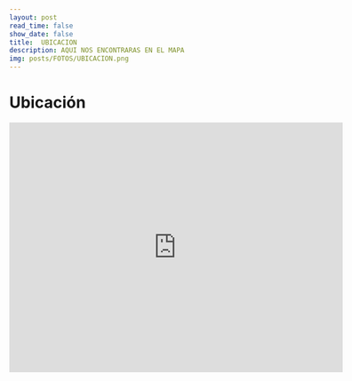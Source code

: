 ```yaml
---
layout: post
read_time: false
show_date: false
title:  UBICACION 
description: AQUI NOS ENCONTRARAS EN EL MAPA 
img: posts/FOTOS/UBICACION.png
---
```


# Ubicación

<iframe src="https://www.google.com/maps/embed?pb=!1m18!1m12!1m3!1d3762.451845660344!2d-99.07410234981047!3d19.436076186818013!2m3!1f0!2f0!3f0!3m2!1i1024!2i768!4f13.1!3m3!1m2!1s0x85d1fc77bd93229f%3A0x2d07ef561bad244!2sAeropuerto%20Internacional%20de%20la%20Ciudad%20de%20M%C3%A9xico!5e0!3m2!1ses-419!2smx!4v1651364263803!5m2!1ses-419!2smx" width="600" height="450" style="border:0;" allowfullscreen="" loading="lazy" referrerpolicy="no-referrer-when-downgrade"></iframe>
